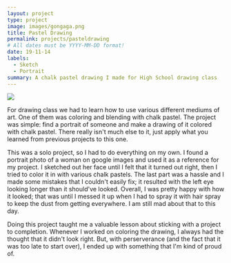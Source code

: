```yaml
---
layout: project
type: project
image: images/gongaga.png
title: Pastel Drawing
permalink: projects/pasteldrawing
# All dates must be YYYY-MM-DD format!
date: 19-11-14
labels:
  - Sketch
  - Portrait
summary: A chalk pastel drawing I made for High School drawing class
---
```


<img class="ui medium right floated rounded image" src="../images/drawing.png">

For drawing class we had to learn how to use various different mediums of art. One of them was coloring and blending with chalk pastel. The project was simple: find a portrait of someone and make a drawing of it colored with chalk pastel. There really isn't much else to it, just apply what you learned from previous projects to this one.

This was a solo project, so I had to do everything on my own. I found a portrait photo of a woman on google images and used it as a reference for my project. I sketched out her face until I felt that it turned out right, then I tried to color it in with various chalk pastels. The last part was a hassle and I made some mistakes that I couldn't easily fix; it resulted with the left eye looking longer than it should've looked. Overall, I was pretty happy with how it looked; that was until I messed it up when I had to spray it with hair spray to keep the dust from getting everywhere. I am still mad about that to this day.

Doing this project taught me a valuable lesson about sticking with a project to completion. Whenever I worked on coloring the drawing, I always had the thought that it didn't look right. But, with perserverance (and the fact that it was too late to start over), I ended up with something that I'm kind of proud of.
